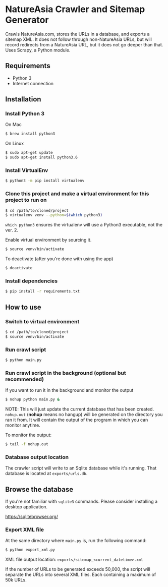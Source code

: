 # NatureAsia Crawler and Sitemap Generator

Crawls NatureAsia.com, stores the URLs in a database, and exports a sitemap XML.
It does not follow through non-NatureAsia URLs, but will record redirects from a NatureAsia URL,
but it does not go deeper than that.
Uses Scrapy, a Python module.

## Requirements
- Python 3
- Internet connection

## Installation

### Install Python 3
On Mac
```bash
$ brew install python3
```
On Linux
```bash
$ sudo apt-get update
$ sudo apt-get install python3.6
```

### Install VirtualEnv
```bash
$ python3 -m pip install virtualenv
```

### Clone this project and make a virtual environment for this project to run on
```bash
$ cd /path/to/cloned/project
$ virtualenv venv --python=$(which python3)
```
`which python3` ensures the virtualenv will use a Python3 executable, not the ver. 2.

Enable virtual environment by sourcing it.
```bash
$ source venv/bin/activate
```
To deactivate (after you're done with using the app)
```bash
$ deactivate
```

### Install dependencies

```bash
$ pip install -r requirements.txt
```


## How to use
### Switch to virtual environment
```bash
$ cd /path/to/cloned/project
$ source venv/bin/activate
```
### Run crawl script
```bash
$ python main.py
```

### Run crawl script in the background (optional but recommended)
If you want to run it in the background and monitor the output
```bash
$ nohup python main.py &
```

NOTE: This will just update the current database that has been created.
`nohup.out` (**nohup** means no hangup) will be generated on the directory you ran it from.
It will contain the output of the program in which you can monitor anytime.

To monitor the output:
```bash
$ tail -f nohup.out
```


### Database output location
The crawler script will write to an Sqlite database while it's running.
That database is located at `exports/urls.db`.


## Browse the database
If you're not familiar with `sqlite3` commands. Please consider installing a desktop application.

https://sqlitebrowser.org/


### Export XML file
At the same directory where `main.py` is, run the following command:
```bash
$ python export_xml.py
```

XML file output location:
`exports/sitemap_<current_datetime>.xml`

If the number of URLs to be generated exceeds 50,000, the script will
separate the URLs into several XML files. Each containing a maximum of 50k URLs.
